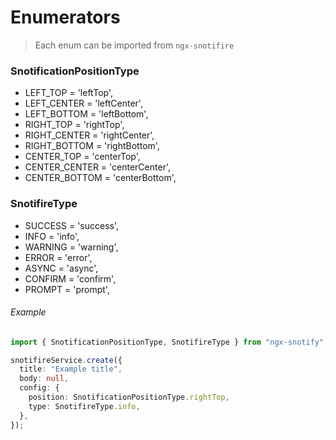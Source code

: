 # Enumerators

> Each enum can be imported from `ngx-snotifire`

### SnotificationPositionType

- LEFT_TOP = 'leftTop',
- LEFT_CENTER = 'leftCenter',
- LEFT_BOTTOM = 'leftBottom',
- RIGHT_TOP = 'rightTop',
- RIGHT_CENTER = 'rightCenter',
- RIGHT_BOTTOM = 'rightBottom',
- CENTER_TOP = 'centerTop',
- CENTER_CENTER = 'centerCenter',
- CENTER_BOTTOM = 'centerBottom',

### SnotifireType

- SUCCESS = 'success',
- INFO = 'info',
- WARNING = 'warning',
- ERROR = 'error',
- ASYNC = 'async',
- CONFIRM = 'confirm',
- PROMPT = 'prompt',

###### Example

```typescript
import { SnotificationPositionType, SnotifireType } from "ngx-snotify";

snotifireService.create({
  title: "Example title",
  body: null,
  config: {
    position: SnotificationPositionType.rightTop,
    type: SnotifireType.info,
  },
});
```
